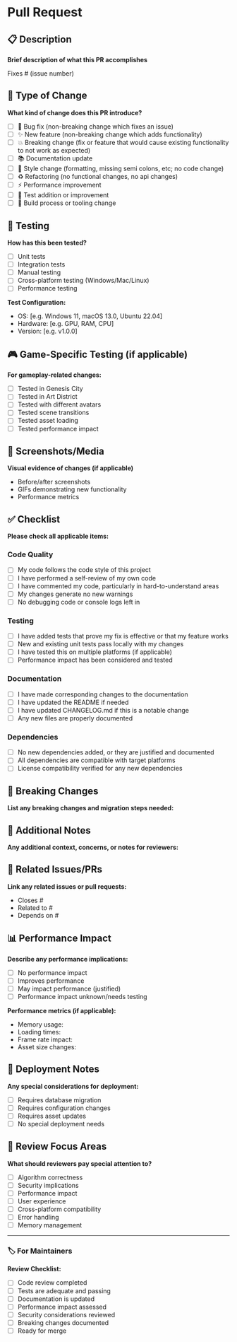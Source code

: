# Pull Request

## 📋 Description
**Brief description of what this PR accomplishes**

Fixes # (issue number)

## 🎯 Type of Change
**What kind of change does this PR introduce?**
- [ ] 🐛 Bug fix (non-breaking change which fixes an issue)
- [ ] ✨ New feature (non-breaking change which adds functionality)
- [ ] 💥 Breaking change (fix or feature that would cause existing functionality to not work as expected)
- [ ] 📚 Documentation update
- [ ] 🎨 Style change (formatting, missing semi colons, etc; no code change)
- [ ] ♻️ Refactoring (no functional changes, no api changes)
- [ ] ⚡ Performance improvement
- [ ] 🧪 Test addition or improvement
- [ ] 🔧 Build process or tooling change

## 🧪 Testing
**How has this been tested?**
- [ ] Unit tests
- [ ] Integration tests
- [ ] Manual testing
- [ ] Cross-platform testing (Windows/Mac/Linux)
- [ ] Performance testing

**Test Configuration:**
- OS: [e.g. Windows 11, macOS 13.0, Ubuntu 22.04]
- Hardware: [e.g. GPU, RAM, CPU]
- Version: [e.g. v1.0.0]

## 🎮 Game-Specific Testing (if applicable)
**For gameplay-related changes:**
- [ ] Tested in Genesis City
- [ ] Tested in Art District
- [ ] Tested with different avatars
- [ ] Tested scene transitions
- [ ] Tested asset loading
- [ ] Tested performance impact

## 📸 Screenshots/Media
**Visual evidence of changes (if applicable)**
- Before/after screenshots
- GIFs demonstrating new functionality
- Performance metrics

## ✅ Checklist
**Please check all applicable items:**

### Code Quality
- [ ] My code follows the code style of this project
- [ ] I have performed a self-review of my own code
- [ ] I have commented my code, particularly in hard-to-understand areas
- [ ] My changes generate no new warnings
- [ ] No debugging code or console logs left in

### Testing
- [ ] I have added tests that prove my fix is effective or that my feature works
- [ ] New and existing unit tests pass locally with my changes
- [ ] I have tested this on multiple platforms (if applicable)
- [ ] Performance impact has been considered and tested

### Documentation
- [ ] I have made corresponding changes to the documentation
- [ ] I have updated the README if needed
- [ ] I have updated CHANGELOG.md if this is a notable change
- [ ] Any new files are properly documented

### Dependencies
- [ ] No new dependencies added, or they are justified and documented
- [ ] All dependencies are compatible with target platforms
- [ ] License compatibility verified for any new dependencies

## 🔄 Breaking Changes
**List any breaking changes and migration steps needed:**

## 📝 Additional Notes
**Any additional context, concerns, or notes for reviewers:**

## 🔗 Related Issues/PRs
**Link any related issues or pull requests:**
- Closes #
- Related to #
- Depends on #

## 📊 Performance Impact
**Describe any performance implications:**
- [ ] No performance impact
- [ ] Improves performance
- [ ] May impact performance (justified)
- [ ] Performance impact unknown/needs testing

**Performance metrics (if applicable):**
- Memory usage: 
- Loading times: 
- Frame rate impact: 
- Asset size changes: 

## 🚀 Deployment Notes
**Any special considerations for deployment:**
- [ ] Requires database migration
- [ ] Requires configuration changes
- [ ] Requires asset updates
- [ ] No special deployment needs

## 👀 Review Focus Areas
**What should reviewers pay special attention to?**
- [ ] Algorithm correctness
- [ ] Security implications
- [ ] Performance impact
- [ ] User experience
- [ ] Cross-platform compatibility
- [ ] Error handling
- [ ] Memory management

---

### 🏷️ For Maintainers
**Review Checklist:**
- [ ] Code review completed
- [ ] Tests are adequate and passing
- [ ] Documentation is updated
- [ ] Performance impact assessed
- [ ] Security considerations reviewed
- [ ] Breaking changes documented
- [ ] Ready for merge 